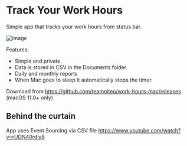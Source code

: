 # Track Your Work Hours

Simple app that tracks your work hours from status bar.

![image](https://user-images.githubusercontent.com/239513/147464361-3ad6793c-5846-4eb1-b50f-2fc6bc38803d.png)

Features:

- Simple and private.
- Data is stored in CSV in the Documents folder.
- Daily and monthly reports
- When Mac goes to sleep it automatically stops the timer.

Download from https://github.com/teamniteo/work-hours-mac/releases (macOS 11.0+ only)


## Behind the curtain 

App uses Event Sourcing via CSV file https://www.youtube.com/watch?v=rUDN40rdly8
